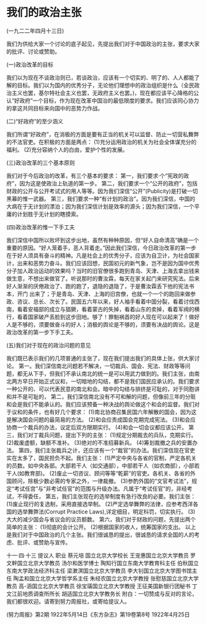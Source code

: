 # 我们的政治主张

(一九二二年四月十三日)

我们为供给大家一个讨论的底子起见，先提出我们对于中国政治的主张，要求大家的批评、讨论或赞助。

(一)政治改革的目标

我们以为现在不谈政治则已，若谈政治，应该有一个切实的、明了的、人人都能了解的目标。我们以为国内的优秀分子，无论他们理想中的政治组织是什么（全民政治主义也罢，基尔特社会主义也罢，无政府主义也罢。)，现在都应该平心降格的公认“好政府”一个目标，作为现在改革中国治的最低限度的要求。我们应该同心协力的拿这共同目标来向国中的恶势力作战。

(二)“好政府”的至少涵义

我们所谓“好政府”，在消极的方面是要有正当的机关可以监督、防止一切营私舞弊的不法官吏。在积极的方面是两点：
(1)充分运用政治的机关为社会全体谋充分的福利。
(2)充分容纳个人的白由，爱护个性的发展。

(三)政治改革的三个基本原则

我们对于今后政治的改革，有三个基本的要求：
第一，我们要求·个“宪政的政府”，因为这是使政治上轨道的第一步。
第二，我们要求一个“公开的政府”，包括财政的公开与公开考试式的用人等等。因为我们深信“公开”(Publicity)是打破一切黑幕的惟一武器。
第三，我们要求一种“有计划的政治”。因为我们深信，中国的大病在于无计划的漂泊；因为我们深信计划是效率的源头；因为我们深信，一个平庸的计划胜于无计划的瞎摸索。

(四)政治改革的惟一下手工夫

我们深信中国所以败坏到这步出地，虽然有种种原因，但“好人自命清高”确是一个重要的原因。“好人笼着手，恶人背着走。”因此我们深信，今日政治改革的第一步在于好人须具有奋斗的精神。凡是社会上的优秀分子，应该为自卫计，为社会国家计，出来和恶势力奋斗。我们应该回想，民国初元的新气象，岂不是因为国中优秀分子加人政治运动的效果吗？当时的旧官僚很多跑到青岛、天津、上海去拿出钱来做生意，不想出来做官了。听说那时的曹汝霖，每天在家关起门来研究宪法。后来好人渐渐的厌倦政治了、跑的跑了，退隐的退隐了，于是曹汝霖丢下他的宪法书本，开门
出来了；于是青岛、天津、上海的旧宫僚，也就一个一个的跑回来做参政、咨议、总长、次长了。民国五六年以来，好人袖手看着中国分裂，看着讨伐西南，看着安福部的成立与猖獗，看着蒙古的失掉，看着山东的卖掉，看着军阀的横行，看着国家破产丢脸到这步田地。够了！罪魁祸首的好人现在可以起来了！做好人是不够的，须要做奋斗的好人；消极的舆论是不够的，须要有决战的舆论。这是政治改革的第一步下手工夫。

(五)我们对于现在的政治问题的意见

我们既已表示我们的几项普通的主张了，现在我们提出我们的具体上张，供大家讨论。
第一。我们深信南北问题若不解决，一切裁兵、国会、宪法、财政等等问题，都无从下手，但我们不承认南北的统一是可以用武力做到的。我们主张，由南北两方早日开始正式议和，一切暗地的勾结，都不是我们国民应承认的。我们要求一种公开的、可以代表民意的南北和会。暗中的勾结与排挤是可耻的，对于同胞讲和并不是可耻的，
第二，我们深信南北没有不可和解的问题，但像前三年的分赃和会是我们不能承认的。我们应该预备一种决战的舆论做这个和会的监督。我们对于议和的条件，也有好几个要求：
(1)南北协商召集民国六年解散的国会，因为这是解决国会问题的最简易的方法。
(2)和会应责成国会克期完成宪法。
(3)和会应协商一个裁兵的办法，议定后双方限期实行。
(4)和会一切会议都应该公开。
第三，我们对丁裁兵问题，提出下列的主张：
(1)规定分期裁去的兵队，克期实行。
(2)裁废虚额，缺额不准补。
(3)绝对的不准招募新兵。
(4)筹划裁撤之兵的安置办法。
第四，我们主张裁兵之计，还应该有一个“裁官”的办法。我们深信现在官吏实在太多了，国民担负不起。我们主张：
(1)严定中央与各省的官制，严定各机关的员数。如中央各部。大部若干人（如交通部），中部若干人（如农商部），小部若干人(如教育部)。
(2)废止一切咨议、顾问等等“乾薪”的官吏。各机关、各省的外国顾问，除极少数必需的专家之外，一律裁撤。
(3)参酌外国的“文官考试法”，规定“考试任宫”与“非考试任官”的范围与升级办法。凡属于“考试任官”的，非经考试，不得委任，
第五，我们主张现在的选举制度有急行改良的必要。我们主张：
(1)废止现行的复选制，采用直接选举制。
(2)严定选举舞弊的法律，应参考西洋各国的选举舞弊法(Corrupt Practice Laws),详定细目，明定科罚，切实执行。
(3)大大的减少国会与省议会的议员额数。
第六，我们对于财政的问题，先提出两个简单的主张：
(1)彻底的会计公开。
(2)根据国家的收人，统筹国家的支出。
以上是我们对于中国政治的几个主张。我们很诚恳的提出，很诚恳的请求全国的人的考虑、批评、或赞助与宣传。

十一·四·十三
提议人  职业
蔡元培  国立北京大学校长
王宠惠国立北京大学教员
罗文幹国立北京大学教员
汤尔和医学博士
陶知行国立东南大学教育科主任
伯秋国立东南大学政法经济科主任
梁漱溟国立北京大学教员
李大钊国立北京大学图书馆主任
陶孟和国立北京大学哲学系主任
朱经农国立北京大学教授
张慰慈国立北京大学教员
高-涵国立北京大学教员
徐宝璜国立北京大学教授
王征美国新银行团秘书
丁文江前地质调查所所长
胡适国立北京大学教务长
附白：一切赞成与反对的言论，我们都很欢迎。请寄到努力周报社，或寄给提议人。

(努力周报》第2期
1922年5月14日《东方杂志》第19卷第8号
1922年4月25日

